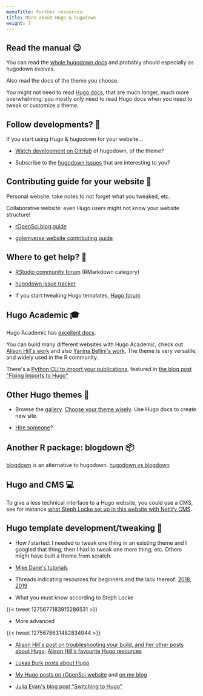 ```yaml
---
menuTitle: Further resources
title: More about Hugo & hugodown
weight: 7
---
```


## Read the manual :wink:

You can read the [whole hugodown docs](https://hugodown.r-lib.org/) and probably should especially as hugodown evolves.

Also read the docs of the theme you choose.

You might not need to read [Hugo docs](https://gohugo.io/documentation/), that are much longer, much more overwhelming: you mostly only need to read Hugo docs when you need to tweak or customize a theme.

## Follow developments? :eyes:

If you start using Hugo & hugodown for your website...

* [Watch development on GitHub](https://help.github.com/en/github/managing-subscriptions-and-notifications-on-github/viewing-your-subscriptions#configuring-your-watch-settings-for-an-individual-repository) of hugodown, of the theme?

* Subscribe to the [hugodown issues](https://github.com/r-lib/hugodown/issues) that are interesting to you?

## Contributing guide for your website :pencil:

Personal website: take notes to not forget what you tweaked, etc.

Collaborative website: even Hugo users might not know your website structure!

* [rOpenSci blog guide](https://blogguide.ropensci.org/)

* [golemverse website contributing guide](https://github.com/ThinkR-open/golemverse.org/blob/master/how-to.Rmd)

## Where to get help? :wave:

* [RStudio community forum](https://community.rstudio.com/c/R-Markdown/10) (RMarkdown category)

* [hugodown issue tracker](https://github.com/r-lib/hugodown/issues?q=is%3Aissue+is%3Aopen+sort%3Aupdated-desc)

* If you start tweaking Hugo templates, [Hugo forum](https://discourse.gohugo.io/)


## Hugo Academic :mortar_board:

Hugo Academic has [excellent docs](https://sourcethemes.com/academic/docs/).

You can build many different websites with Hugo Academic, check out [Alison Hill's work](https://ysc-rmarkdown.netlify.app/) and also [Yanina Bellini's work](https://yabellini.netlify.app/).
The theme is very versatile, and widely used in the R community.

There's a [Python CLI to import your publications](https://github.com/sourcethemes/academic-admin), featured in [the blog post "Fixing Imports to Hugo"](https://dyerlab.org/post/fixing-imports-to-hugo/)

## Other Hugo themes :school_satchel:

* Browse the [gallery](https://themes.gohugo.io/). [Choose your theme wisely](https://masalmon.eu/2020/02/29/hugo-maintenance/#choose-your-theme-wisely-and-keep-in-touch). Use Hugo docs to create new site.

* [Hire someone](/webdev/hire/)?

## Another R package: blogdown :package:

[blogdown](https://bookdown.org/yihui/blogdown/) is an alternative to hugodown. [hugodown vs blogdown](https://hugodown.r-lib.org/#compared-to-blogdown)

## Hugo and CMS  :computer:

To give a less technical interface to a Hugo website, you could use a CMS, see for instance [what Steph Locke set up in this website with Netlify CMS](https://github.com/hzi-braunschweig/serohub).

## Hugo template development/tweaking :nut_and_bolt:

* How _I_ started: I needed to tweak one thing in an existing theme and I googled that thing; then I had to tweak one more thing; etc. Others might have built a theme from scratch.

* [Mike Dane's tutorials](https://www.mikedane.com/static-site-generators/hugo/)

* Threads indicating resources for beginners and the lack thereof: [2018](https://discourse.gohugo.io/t/comprehensive-hugo-tutorial-for-beginners/12586), [2019](https://discourse.gohugo.io/t/list-of-comprehensive-tutorials-for-beginners-2019/19654)

* What you must know according to Steph Locke

{{< tweet 1275677183915286531 >}}

* More advanced

{{< tweet 1275678631482834944 >}}

* [Alison Hill's post on troubleshooting your build, and her other posts about Hugo](https://alison.rbind.io/post/2019-03-04-hugo-troubleshooting/), [Alison Hill's favourite Hugo resources](https://summer-of-blogdown.netlify.app/day-04/#deeper-dives)

* [Lukas Burk posts about Hugo](https://blog.jemu.name/tags/hugo/)

* [My Hugo posts on rOpenSci website](https://ropensci.org/tags/hugo/) and [on my blog](https://masalmon.eu/tags/hugo/)

* [Julia Evan's blog post "Switching to Hugo"](https://jvns.ca/blog/2016/10/09/switching-to-hugo/)


